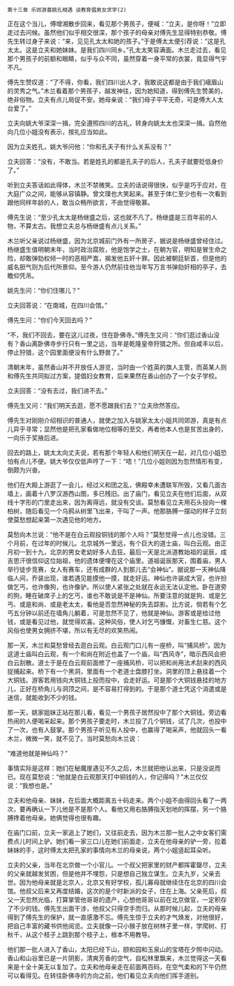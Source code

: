     第十三章 乐郊游喜姚孔相遇 谈教育倡男女求学(2) 

   正在这个当儿，傅增湘散步回来，看见那个男孩子，便喊：“立夫，是你呀！”立即走过去问候。虽然他们似乎相交很深，那个孩子的母亲对傅先生显得特别恭敬。傅先生转过身子来说：“来，见见孔太太和她的孩子。”于是傅太太便引荐说：“这是孔太太。这是立夫和她妹妹。是我们四川同乡。”孔太太笑容满面。木兰走过去，看见那个男孩子的前额和眼睛，似乎与众不同，虽然穿着一身平常的衣裳，竟显得气宇不凡。

   傅先生赞叹道：“了不得，你看，我们四川出人才，我敢说这都是由于我们峨眉山的灵秀之气。”木兰看着那个男孩子，越发神往，因为她知道，得到傅先生赞美的，绝非俗物。立夫有点儿局促不安。她母亲说：“我们母子平平无奇，可是傅大人太台爱了。”

   立夫向姚大爷深深一揖，完全遵照四川的古礼，转身向姚太太也深深一揖。自然他向几位小姐没有表示，按礼应当如此。

   因为立夫姓孔，姚大爷问他：“你和孔夫子有什么关系没有？”

   立夫回答：“没有，不敢当。若是姓孔的都是孔夫子的后人，孔夫子就要贬低身价了。”

   听到立夫答话如此得体，木兰不禁微笑。立夫的话说得很快，似乎是巧于应对，在大庭广众之间，能够从容镇静。曾文璞也大笑起来。甚至于体仁至少也有一次看到跟他同样年龄的人，敢当众畅所欲言，不由觉得敬慕。

   傅先生说：“至少孔太太是杨继盛之后，这也就不凡了。杨继盛是三百年前的人物，不算太古。我想立夫总与杨继盛有点儿关系。”

   木兰听父亲说过杨继盛，因为北京城前门外有一所房子，据说是杨继盛曾经住过。杨继盛生值明朝末年，当时政治腐败，他是饱学之士，在朝为官，明知是冒生命之险，却敢弹劾权倾一时的恶相严嵩，揭发他五奸十罪。因此被朝廷斩首，但是他的威名胆气则为后代所景仰。至今游人仍然前往他当年写万言书弹劾奸相的亭子，去瞻仰凭吊。

   姚先生问：“你们住哪儿？”

   立夫回答说：“在南城，在四川会馆。”

   傅先生问：“你们今天回去吗？”

   “不，我们不回去，要在这儿过夜，住在卧佛寺。”傅先生又问：“你们逛过香山没有？香山离卧佛寺步行只有一里之远，当年是乾隆皇帝狩猎之所。但自咸丰以后，停止狩猎，这个园里面便没有什么野兽了。”

   清朝末年，虽然香山并不开放任人游览，当时由一个姓英的旗人主管，而英某人则和傅先生共同拟过方案，提倡妇女教育，后来果然在香山创办了一个女子学校。

   立夫回答：“没有去过，我们进不去。”

   傅先生又问：“我们明天去逛，愿不愿跟我们去？”立夫欣然答应。

   傅先生对刚刚介绍相识的普通人，就使之加入与姚家太太小姐共同郊游，真是有点儿异乎寻常；显然他是把孔家看做地位相等的至交，再者他本人也是贫苦出身的，一向乐于奖掖后进。

   回去的路上，姚太太向丈夫说，若有那个年轻人和他们明天在一起，对几位小姐恐怕有点儿不便。姚大爷仅仅低声哼了一下：“唔！”几位小姐则因为忽然情形有变，倒颇为兴奋。

   他们在大殿上游逛了一会儿，经过义和团之乱，佛殿幸未遭联军所毁，又看几面古墙上，画着十八罗汉游西山图，多已残旧。出了庙门，看见立夫在他们后面，从双线十字形的门里走出来，因为离得远，就没有交谈。莫愁看见立夫用石头投向一棵柏树，随后看见一个乌鸦从树里飞出来，干叫了一声。他那胳膊一摆动的样子立刻使莫愁想起来第一次遇见他的地方。

   莫愁向木兰说：“他不是在白云观投铜钱的那个人吗？”莫愁觉得一点儿也没错。三个月前，在过年的时候儿。北京城外一里远，有个巨大的道士庙，叫白云观。由正月初一到十九，北京的男女老幼好多人去狂。最后一天是北派道教始祖的诞辰，成吉思汗很信仰这位始祖，他的遗体便埋在这个庙里。道祖诞辰那天，围着庙，男人举行徒步竞赛，女人有赛车，还有成群的人到那儿去“会神仙”。据说那一天神仙降临人间，乔装出现，谁若遇见能摸他一摸，就走好运。神仙也许装成大官，也许扮做乞丐，也许像狗，也许像驴。所以使人紧张之处就在永远无法认定他。卧在道旁的狗，睡在破席子上的乞丐，谁也不敢说是不是神仙。所要注意的就是狗、或是乞丐、或是和尚、或是老太太，看他是否忽然神秘的失去踪影。比方说，倘若有个乞丐五分钟以前还在墙角儿躺着，可是忽然不见了，他就是神仙。游客或是给过他钱，或是看见过他，就觉得欢喜。这种风俗，使人对乞丐慷慨，对畜生仁慈。这个风俗也使男女拥挤不堪，所以有无尽的欢笑热闹。

   那一天，木兰和莫愁曾经去逛白云观。白云观门口儿有一座桥，叫“捕风桥”。因为这道士庙叫白云观，有一个和尚在附近也盖了一个庙，叫“西风寺”，暗示西风会把白云刮散。道士于是在白云观前面修了一座捕风桥，可以把和尚用法术刮来的西风捉捕起来。桥下有一个黑洞，里面有一个老道士盘膝打坐。洞里的顶上悬挂着一个大铜钱。游客若用钱向大铜钱上投而投中，会走好运。可是那个大铜钱悬挂的地方儿，正好在桥角儿与洞顶之间，是不容易打得到的。于是那个道士凭这个消遣或是迷信，就能收到不少的钱。

   那一天，姚家姐妹正站在那儿看，看见一个男孩子居然投中了那个大铜钱。旁边看热闹的人便喝采起来。那个男孩子要走时，木兰投了几个铜钱，试了几次，也投中了一次，也有人鼓掌。那个男孩子听见有人投中，也赢得了喝采声，他就回头一看木兰，微微一笑，就不见了。当时莫愁向木兰说：

   “难道他就是神仙吗？”

   事情实际是这样：她们在秘魔崖遇见不久之后，木兰就把他认出来，只是没说而已。现在莫愁说：“他就是白云观那天打中铜钱的人，你记得吗？”木兰仅仅说：“我想也是。”

   立夫和他母亲、妹妹，在后面大概距离五十码走来。两个小姐不由得回头看了一两次，要再确认一下儿他是不是那个人。看他又用右胳膊指天划地的挥摆，另一个胳膊搀着他母亲。她俩觉得也很有趣。

   在庙门口前，立夫一家追上了她们，又往前走去，因为木兰那一批人之中女客们需费点儿时间上驴。她们看一家三口儿在她们前面走，立夫在他母亲的驴一旁，拉着妹妹的手，这时傅太太把孔家的事情向木兰的母亲说，两个小姐竖起耳朵听。

   立夫的父亲，当年在北京做一个小官儿。一个叔父把家里的财产都挥霍罄尽，立夫的父亲就越发贫困，但是他并不埋怨，只是想自己独立谋生。立夫九岁，父亲去世。因为他母亲就是北京人，北京又有好学校，孤儿寡母就继续住在北京的四川会馆。他叔父后来又再度结婚，这次的是个时新派的女子，住在上海。父亲死后，叔父一天忽然光临，打算掌管他哥哥的遗产，心想他哥哥以前在北京做官，一定积存了不少的钱。傅先生出面干涉，他叔父只得空手而归。从那时候儿起，立夫的母亲得到了傅先生的保护，就一直感激不忘。傅先生惊于立夫的才气焕发，对他很好，把自己丰富的藏书供他阅览。立夫就像一只小猴子放在树林子里一样，学爬树、打秋千，从这个枝子上跳到那个枝子上，根本不用教导。

   他们那一批人进入了香山，太阳已经下山，颐和园和玉泉山的宝塔在夕照中闪动。香山和山谷里已是一片阴影，清爽芳香的空气，自松林里飘来，木兰觉得这一天看来是十全十美无以复加了。立夫和他母亲走在前面两百码，在空气柔和的下午仍然可以看得见。在转往卧佛寺的方向之前，他们看见立夫向他们挥手道别。


